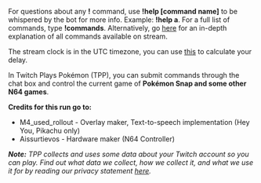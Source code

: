 For questions about any **!** command, use **!help \[command name\]** to be whispered by the bot for more info. Example: **!help a**. For a full list of commands, type **!commands**. Alternatively, go [here](https://twitchplayspokemon.tv/commands) for an in-depth explanation of all commands available on stream.

The stream clock is in the UTC timezone, you can use [this](https://time.is/UTC) to calculate your delay.

In Twitch Plays Pokémon \(TPP\), you can submit commands through the chat box and control the current game of **Pokémon Snap and some other N64 games**.

**Credits for this run go to:**

- M4_used_rollout - Overlay maker, Text-to-speech implementation (Hey You, Pikachu only)
- Aissurtievos - Hardware maker (N64 Controller)

***Note:*** *TPP collects and uses some data about your Twitch account so you can play. Find out what data we collect, how we collect it, and what we use it for by reading our privacy statement [here](https://github.com/TwitchPlaysPokemon/tpp-streamdocs/blob/master/privacy/privacy-statement.md).*